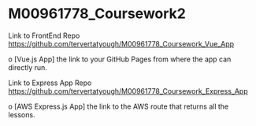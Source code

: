 # M00961778_Coursework2


Link to FrontEnd Repo https://github.com/tervertatyough/M00961778_Coursework_Vue_App

o [Vue.js App] the link to your GitHub Pages from where the app
can directly run.

Link to Express App Repo https://github.com/tervertatyough/M00961778_Coursework_Express_App

o [AWS Express.js App] the link to the AWS route that returns all
the lessons.
